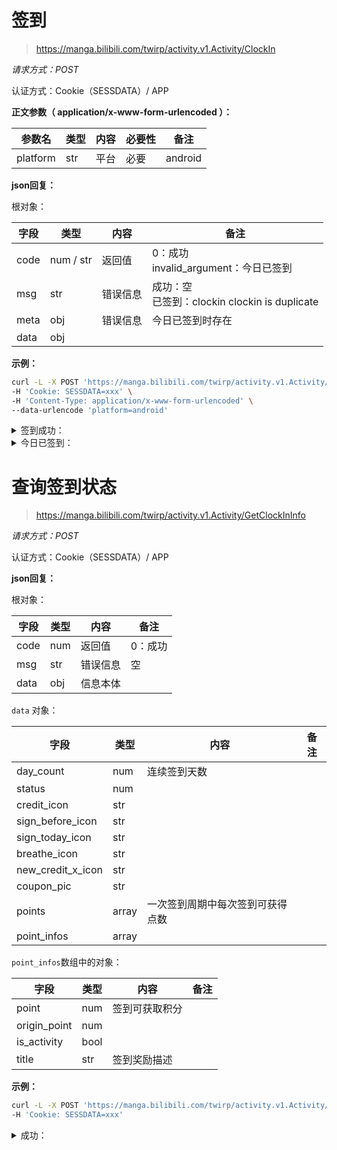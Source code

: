 # 签到

> https://manga.bilibili.com/twirp/activity.v1.Activity/ClockIn

*请求方式：POST*

认证方式：Cookie（SESSDATA）/ APP

**正文参数（ application/x-www-form-urlencoded ）：**

| 参数名     | 类型 | 内容                     | 必要性         | 备注                                                         |
| ---------- | ---- | ------------------------ | -------------- | ------------------------------------------------------------ |
| platform | str  | 平台           | 必要    |   android                                                           |

**json回复：**

根对象：

| 字段    | 类型 | 内容     | 备注                                                         |
| ------- | ---- | -------- | ------------------------------------------------------------ |
| code    | num / str  | 返回值   | 0：成功<br />invalid_argument：今日已签到 |
| msg | str  | 错误信息 | 成功：空<br />已签到：clockin clockin is duplicate                                                      |
| meta     | obj  | 错误信息       |    今日已签到时存在                                                          |
| data | obj  |  |      |

**示例：**

```bash
curl -L -X POST 'https://manga.bilibili.com/twirp/activity.v1.Activity/ClockIn' \
-H 'Cookie: SESSDATA=xxx' \
-H 'Content-Type: application/x-www-form-urlencoded' \
--data-urlencode 'platform=android'
```

<details>
<summary>签到成功：</summary>


```json
{
  "code": 0,
  "msg": "",
  "data": {}
}
```

</details>

<details>
<summary>今日已签到：</summary>


```json
{
  "code": "invalid_argument",
  "msg": "clockin clockin is duplicate",
  "meta": {
    "argument": "clockin"
  }
}
```

</details>

# 查询签到状态

> https://manga.bilibili.com/twirp/activity.v1.Activity/GetClockInInfo

*请求方式：POST*

认证方式：Cookie（SESSDATA）/ APP

**json回复：**

根对象：

| 字段    | 类型 | 内容     | 备注                                                         |
| ------- | ---- | -------- | ------------------------------------------------------------ |
| code    | num  | 返回值   | 0：成功 |
| msg | str  | 错误信息 |       空                                                |
| data     | obj  |    信息本体    |                                                              |

`data` 对象：

| 字段    | 类型 | 内容     | 备注                                                         |
| ------- | ---- | -------- | ------------------------------------------------------------ |
| day_count    | num  | 连续签到天数   |  |
| status | num  |  |                                                       |
| credit_icon     | str  |      |                                                              |
| sign_before_icon     | str  |      |                                                              |
| sign_today_icon     | str  |      |                                                              |
| breathe_icon     | str  |      |                                                              |
| new_credit_x_icon     | str  |      |                                                              |
| coupon_pic     | str  |      |                                                              |
| points     | array  |  一次签到周期中每次签到可获得点数    |                                                              |
| point_infos     | array  |      |                                                              |

`point_infos`数组中的对象：

| 字段    | 类型 | 内容     | 备注                                                         |
| ------- | ---- | -------- | ------------------------------------------------------------ |
| point    | num  |  签到可获取积分  |  |
| origin_point    | num  |    |  |
| is_activity    | bool  |    |  |
| title    | str  |   签到奖励描述 |  |

**示例：**

```bash
curl -L -X POST 'https://manga.bilibili.com/twirp/activity.v1.Activity/GetClockInInfo' \
-H 'Cookie: SESSDATA=xxx'
```

<details>
<summary>成功：</summary>


```json
{
  "code": 0,
  "msg": "",
  "data": {
    "day_count": 58,
    "status": 1,
    "points": [
      10,
      20,
      20,
      10,
      10,
      10,
      30
    ],
    "credit_icon": "https://i0.hdslb.com/bfs/static/manga/artifact/sign-resource/v2/9da6QImiK_w192_h192.png",
    "sign_before_icon": "https://i0.hdslb.com/bfs/static/manga/artifact/sign-resource/v2/BuA6z3lhN_w192_h192.png",
    "sign_today_icon": "https://i0.hdslb.com/bfs/static/manga/artifact/sign-resource/v2/TWSLUHbbg_w192_h192.png",
    "breathe_icon": "http://i0.hdslb.com/bfs/static/manga/artifact/sign-resource/anime.breathe.svga",
    "point_infos": [
      {
        "point": 10,
        "origin_point": 10,
        "is_activity": false,
        "title": "10积分"
      },
      {
        "point": 20,
        "origin_point": 20,
        "is_activity": false,
        "title": "20积分"
      },
      {
        "point": 20,
        "origin_point": 20,
        "is_activity": false,
        "title": "20积分"
      },
      {
        "point": 10,
        "origin_point": 10,
        "is_activity": false,
        "title": "10积分"
      },
      {
        "point": 10,
        "origin_point": 10,
        "is_activity": false,
        "title": "10积分"
      },
      {
        "point": 10,
        "origin_point": 10,
        "is_activity": false,
        "title": "10积分"
      },
      {
        "point": 30,
        "origin_point": 30,
        "is_activity": false,
        "title": "30积分+福利券"
      }
    ],
    "new_credit_x_icon": "https://i0.hdslb.com/bfs/static/manga/artifact/sign-resource/v2/QP5DsW2S_w192_h192.png",
    "coupon_pic": "https://i0.hdslb.com/bfs/static/manga/artifact/sign-resource/v2/Yalqqoiz_w402_h162.png"
  }
}
```

</details>